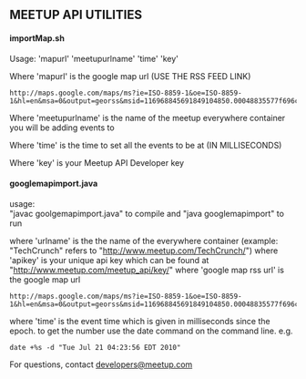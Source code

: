 MEETUP API UTILITIES
----------------------------------

#### importMap.sh ####
Usage: <command> 'mapurl' 'meetupurlname' 'time' 'key'

Where 'mapurl' is the google map url (USE THE RSS FEED LINK)

    http://maps.google.com/maps/ms?ie=ISO-8859-1&oe=ISO-8859-1&hl=en&msa=0&output=georss&msid=116968845691849104850.00048835577f696c2984d

Where 'meetupurlname' is the name of the meetup everywhere container you will be adding events to

Where 'time' is the time to set all the events to be at (IN MILLISECONDS)

Where 'key' is your Meetup API Developer key
   

#### googlemapimport.java ####

usage:  
"javac goolgemapimport.java" to compile and 
"java googlemapimport" to run

where 'urlname' is the the name of the everywhere container (example: "TechCrunch" refers to "http://www.meetup.com/TechCrunch/")
where 'apikey' is your unique api key which can be found at "http://www.meetup.com/meetup_api/key/"
where 'google map rss url' is the google map url

    http://maps.google.com/maps/ms?ie=ISO-8859-1&oe=ISO-8859-1&hl=en&msa=0&output=georss&msid=116968845691849104850.00048835577f696c2984d

where 'time' is the event time which is given in milliseconds since the epoch. to get the number use the date command on the command line. e.g.

    date +%s -d "Tue Jul 21 04:23:56 EDT 2010"


For questions, contact developers@meetup.com
